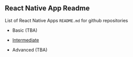 ## React Native App Readme

List of React Native Apps `README.md` for github repositories

- Basic (TBA)

- [Intermediate](https://github.com/gitpoint/git-point/blob/master/README.md#-gitpoint-)

- Advanced (TBA)